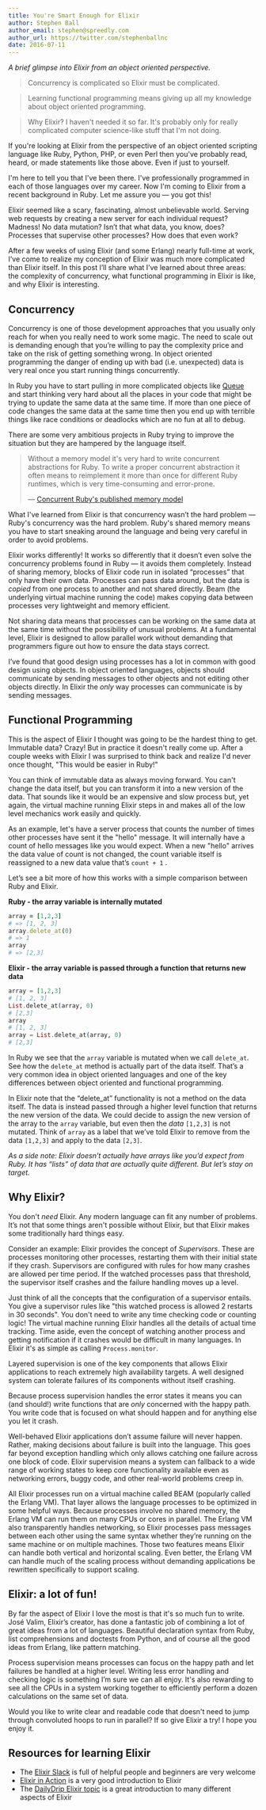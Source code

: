 ```yaml
---
title: You're Smart Enough for Elixir
author: Stephen Ball
author_email: stephen@spreedly.com
author_url: https://twitter.com/stephenballnc
date: 2016-07-11
---
```


*A brief glimpse into Elixir from an object oriented perspective.*

> Concurrency is complicated so Elixir must be complicated.

<!-- -->
> Learning functional programming means giving up all my knowledge about object oriented programming.

<!-- -->
> Why Elixir? I haven't needed it so far. It's probably only for really complicated computer science-like stuff that I'm not doing.

If you're looking at Elixir from the perspective of an object oriented scripting language like Ruby, Python, PHP, or even Perl then you've probably read, heard, or made statements like those above. Even if just to yourself.

I'm here to tell you that I've been there. I've professionally programmed in each of those languages over my career. Now I'm coming to Elixir from a recent background in Ruby. Let me assure you — you got this!

Elixir seemed like a scary, fascinating, almost unbelievable world. Serving web requests by creating a new server for each individual request? Madness! No data mutation? Isn’t that what data, you know, does? Processes that supervise other processes? How does that even work?

After a few weeks of using Elixir (and some Erlang) nearly full-time at work, I’ve come to realize my conception of Elixir was much more complicated than Elixir itself. In this post I’ll share what I’ve learned about three areas: the complexity of concurrency, what functional programming in Elixir is like, and why Elixir is interesting.

## Concurrency

Concurrency is one of those development approaches that you usually only reach for when you really need to work some magic. The need to scale out is demanding enough that you’re willing to pay the complexity price and take on the risk of getting something wrong. In object oriented programming the danger of ending up with bad (i.e. unexpected) data is very real once you start running things concurrently.

In Ruby you have to start pulling in more complicated objects like [Queue](http://ruby-doc.org/core-2.3.1/Queue.html) and start thinking very hard about all the places in your code that might be trying to update the same data at the same time. If more than one piece of code changes the same data at the same time then you end up with terrible things like race conditions or deadlocks which are no fun at all to debug.

There are some very ambitious projects in Ruby trying to improve the situation but they are hampered by the language itself.


> Without a memory model it's very hard to write concurrent abstractions for Ruby. To write a proper concurrent abstraction it often means to reimplement it more than once for different Ruby runtimes, which is very time-consuming and error-prone.
>
> — [Concurrent Ruby's published memory model](https://docs.google.com/document/d/1pVzU8w_QF44YzUCCab990Q_WZOdhpKolCIHaiXG-sPw/edit?usp=sharing)

What I've learned from Elixir is that concurrency wasn’t the hard problem — Ruby's concurrency was the hard problem. Ruby's shared memory means you have to start sneaking around the language and being very careful in order to avoid problems.

Elixir works differently! It works so differently that it doesn’t even solve the concurrency problems found in Ruby — it avoids them completely. Instead of sharing memory, blocks of Elixir code run in isolated “processes” that only have their own data. Processes can pass data around, but the data is *copied* from one process to another and not shared directly. Beam (the underlying virtual machine running the code) makes copying data between processes very lightweight and memory efficient.

Not sharing data means that processes can be working on the same data at the same time without the possibility of unusual problems. At a fundamental level, Elixir is designed to allow parallel work without demanding that programmers figure out how to ensure the data stays correct.

I’ve found that good design using processes has a lot in common with good design using objects. In object oriented languages, objects should communicate by sending messages to other objects and not editing other objects directly. In Elixir the *only* way processes can communicate is by sending messages.

## Functional Programming

This is the aspect of Elixir I thought was going to be the hardest thing to get. Immutable data? Crazy! But in practice it doesn't really come up. After a couple weeks with Elixir I was surprised to think back and realize I'd never once thought, "This would be easier in Ruby!"

You can think of immutable data as always moving forward. You can't change the data itself, but you can transform it into a new version of the data. That sounds like it would be an expensive and slow process but, yet again, the virtual machine running Elixir steps in and makes all of the low level mechanics work easily and quickly.

As an example, let's have a server process that counts the number of times other processes have sent it the "hello" message. It will internally have a count of hello messages like you would expect. When a new "hello" arrives the data value of count is not changed, the count variable itself is reassigned to a new data value that’s `count + 1` .

Let’s see a bit more of how this works with a simple comparison between Ruby and Elixir.

**Ruby - the array variable is internally mutated**

```ruby
array = [1,2,3]
# => [1, 2, 3]
array.delete_at(0)
# => 1
array
# => [2,3]
```

**Elixir - the array variable is passed through a function that returns new data**

```elixir
array = [1,2,3]
# [1, 2, 3]
List.delete_at(array, 0)
# [2,3]
array
# [1, 2, 3]
array = List.delete_at(array, 0)
# [2,3]
```

In Ruby we see that the `array` variable is mutated when we call `delete_at`. See how the `delete_at` method is actually part of the data itself. That’s a very common idea in object oriented languages and one of the key differences between object oriented and functional programming.

In Elixir note that the “delete_at” functionality is not a method on the data itself. The data is instead passed through a higher level function that returns the new version of the data. We could decide to assign the new version of the array to the `array` variable, but even then the *data* `[1,2,3]` is not mutated. Think of `array` as a label that we’ve told Elixir to remove from the data `[1,2,3]` and apply to the data `[2,3]`.

*As a side note: Elixir doesn’t actually have arrays like you’d expect from Ruby. It has “lists” of data that are actually quite different. But let’s stay on target.*


## Why Elixir?

You don't *need* Elixir. Any modern language can fit any number of problems. It’s not that some things aren't possible without Elixir, but that Elixir makes some traditionally hard things easy.

Consider an example: Elixir provides the concept of *Supervisors*. These are processes monitoring other processes, restarting them with their initial state if they crash. Supervisors are configured with rules for how many crashes are allowed per time period. If the watched processes pass that threshold, the supervisor itself crashes and the failure handling moves up a level.

Just think of all the concepts that the configuration of a supervisor entails. You give a supervisor rules like "this watched process is allowed 2 restarts in 30 seconds". You don't need to write any time checking code or counting logic! The virtual machine running Elixir handles all the details of actual time tracking. Time aside, even the concept of watching another process and getting notification if it crashes would be difficult in many languages. In Elixir it's as simple as calling `Process.monitor`.

Layered supervision is one of the key components that allows Elixir applications to reach extremely high availability targets. A well designed system can tolerate failures of its components without itself crashing.

Because process supervision handles the error states it means you can (and should!) write functions that are *only* concerned with the happy path. You write code that is focused on what should happen and for anything else you let it crash.

Well-behaved Elixir applications don’t assume failure will never happen. Rather, making decisions about failure is built into the language. This goes far beyond exception handling which only allows catching one failure across one block of code. Elixir supervision means a system can fallback to a wide range of working states to keep core functionality available even as networking errors, buggy code, and other real-world problems creep in.

All Elixir processes run on a virtual machine called BEAM (popularly called the Erlang VM). That layer allows the language processes to be optimized in some helpful ways. Because processes involve no shared memory, the Erlang VM can run them on many CPUs or cores in parallel. The Erlang VM also transparently handles networking, so Elixir processes pass messages between each other using the same syntax whether they’re running on the same machine or on multiple machines. Those two features means Elixir can handle both vertical and horizontal scaling. Even better, the Erlang VM can handle much of the scaling process without demanding applications be rewritten specifically to support scaling.


## Elixir: a lot of fun!

By far the aspect of Elixir I love the most is that it's so much fun to write. José Valim, Elixir’s creator, has done a fantastic job of combining a lot of great ideas from a lot of languages. Beautiful declaration syntax from Ruby, list comprehensions and doctests from Python, and of course all the good ideas from Erlang, like pattern matching.

Process supervision means processes can focus on the happy path and let failures be handled at a higher level. Writing less error handling and checking logic is something I’m sure we can all enjoy. It's also rewarding to see all the CPUs in a system working together to efficiently perform a dozen calculations on the same set of data.

Would you like to write clear and readable code that doesn't need to jump through convoluted hoops to run in parallel? If so give Elixir a try! I hope you enjoy it.


## Resources for learning Elixir

- The [Elixir Slack](https://elixir-slackin.herokuapp.com/) is full of helpful people and beginners are very welcome
- [Elixir in Action](https://manning.com/books/elixir-in-action) is a very good introduction to Elixir
- The [DailyDrip Elixir topic](https://www.dailydrip.com/topics/elixir) is a great introduction to many different aspects of Elixir
